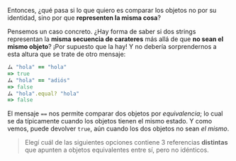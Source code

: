 Entonces, ¿qué pasa si lo que quiero es comparar los objetos no por su identidad, sino por que **representen la misma cosa**?

Pensemos un caso concreto. ¿Hay forma de saber si dos strings representan la **misma secuencia de carateres** más allá de que **no sean el mismo objeto**? ¡Por supuesto que la hay! Y no debería sorprendernos a esta altura que se trate de otro mensaje: 

```ruby
ム "hola" == "hola"
=> true
ム "hola" == "adiós"
=> false
ム "hola".equal? "hola"
=> false
```

El mensaje `==` nos permite comparar dos objetos por _equivalencia_; lo cual se da típicamente cuando los objetos tienen el mismo estado. Y como vemos, puede devolver `true`, aún cuando los dos objetos no sean _el mismo_. 

> Elegí cuál de las siguientes opciones contiene 3 referencias **distintas** que apunten a objetos equivalentes entre sí, pero no idénticos.

